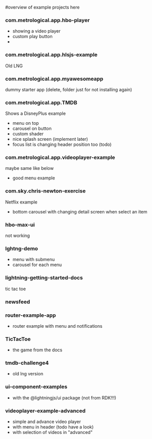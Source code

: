 #overview of example projects here

### com.metrological.app.hbo-player
- showing a video player
- custom play button
- 

### com.metrological.app.hlsjs-example
Old LNG

### com.metrological.app.myawesomeapp
dummy starter app (delete, folder just for not installing again) 

### com.metrological.app.TMDB
Shows a DisneyPlus example
- menu on top
- carousel on button
- custom shader
- nice splash screen (implement later)
- focus list is changing header position too (todo)

### com.metrological.app.videoplayer-example
maybe same like below
- good menu example

### com.sky.chris-newton-exercise
Netflix example
- bottom carousel with changing detail screen when select an item

### hbo-max-ui
not working

### lghtng-demo
- menu with submenu
- carousel for each menu

### lightning-getting-started-docs
tic tac toe

### newsfeed

### router-example-app
- router example with menu and notifications

### TicTacToe
- the game from the docs

### tmdb-challenge4
- old lng version

### ui-component-examples
- with the @lightningjs/ui package (not from RDK!!!)

### videoplayer-example-advanced
- simple and advance video player
- with menu in header (todo have a look)
- with selection of videos in "advanced"

